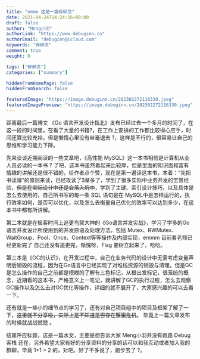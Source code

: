 ```yaml
---
title: "emmm 这是一篇碎碎念"
date: 2021-04-24T14:24:56+08:00
draft: false
author: "Meng小羽"
authorLink: "https://www.debuginn.cn"
authorEmail: "debuginn@icloud.com"
keywords: "碎碎念"
comment: true
weight: 0

tags: ["碎碎念"]
categories: ["summary"]

hiddenFromHomePage: false
hiddenFromSearch: false

featuredImage: "https://image.debuginn.cn/202302272116330.jpeg"
featuredImagePreview: "https://image.debuginn.cn/202302272116330.jpeg"
---
```


距离最后一篇博文 《Go 语言开发设计指北》发布已经过去一个多月的时间了，在这一段的时间里，在看了大量的书籍?，在工作上安排的工作都比较得心应手，时间还算比较充裕，但是懒惰心里没有丝毫退去 ?，这样是不行的，很容易让自己的思维和学习能力下降。

先来谈谈近期阅读的一些文章吧，《高性能 MySQL》这一本书相信是计算机从业人员必读的一本书 ? 了吧，这本书虽然看起来比较厚，但是里面的知识面和富有情趣的讲解还是很不错的，给作者点个赞，现在是第一遍读这本书，本着：“先把书读薄”的原则来读，已经攻读了3章多了，学到了很多实际中业务开发的宝贵经验，~~但是在实际设计中还是会落入坑中~~，学到了主键、索引设计技巧，以及具体是怎么去使用的，自己所书写的每一条 SQL 语句是在 MySQL中是怎样运行的，执行效率如何，是否可以优化，以及怎么去衡量自己优化的效率可以达到多少，在这本书中都有所讲解。

第二本就是在极客时间上追更鸟窝大神的《Go语言并发实战》，学习了学多的Go语言并发设计所使用到的并发原语及处理方法，包括 Mutex、RWMutex、WaitGroup、Pool、Once、Context等等操作及内部实现，emmm 目前看老师已经更新完了  自己还没有追更完，惭愧呀，Flag 要树立起来了，哈哈。

第三本是《GC的认识》，在开发过程中，自己在业务代码的设计中无需考虑变量声明后销毁的流程，因为在Go语言中已经实现了对堆栈资源的销毁与清理，但是GC是怎么操作的自己之前都是模糊的了解有三色标记，从根出发标记，很笼统的概念，近期看的这本书，严格意义上一笔记，就讲解了GC的执行过程，怎么去观察GC操作以及怎么去对GC优化等操作，详细的就不展开了，大家感兴趣的可以去看一下。

还有就是一些小的细节点的学习了，还有对自己项目组中的项目及框架了解了一下，~~这里就不分享啦，实际上是不知道是否存在蟹蜜危机~~。 毕竟上一篇文章发布的时候就战战兢兢 。

结尾呼应标题，这是一篇水文，主要是想告诉大家 Meng小羽并没有跑路  Debug客栈 还在，另外希望大家有好的分享资料的分享的话可以和我互动或者加入我的群聊，毕竟 1+1 > 2 的，对吧。好了不多说了，跑步去了 ?。